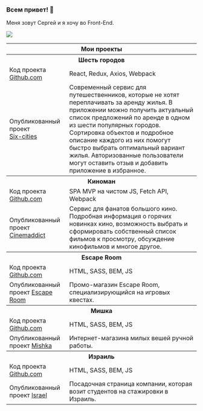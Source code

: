 ### Всем привет! 👋

Меня зовут Сергей и я хочу во Front-End.

<a href="https://t.me/w1red" target="_blank"><img src="https://img.shields.io/badge/-telegram-blue"></a>

<table>
<thead>
  <tr>
    <th colspan="2">Мои проекты</th>
  </tr>
</thead>
<tbody>
  <tr>
    <th colspan="2">Шесть городов</td>
  </tr>
  <tr>
    <td>Код проекта <a href="https://github.com/w1r3d7/701715-six-cities-5" target="_blank">Github.com</a></td>
    <td>React, Redux, Axios, Webpack</td>
  </tr>
  <tr>
    <td>Опубликованный проект <br><a href="http://six-cities.icehard.ru/" target="_blank">Six-cities</a></td>
    <td>Современный сервис для путешественников, которые не хотят переплачивать за аренду жилья. В приложении можно получить актуальный список предложений по аренде в одном из шести популярных городов. Сортировка объектов и подробное описание каждого из них помогут быстро выбрать оптимальный вариант жилья. Авторизованные пользователи могут оставить отзыв и добавить приложение в избранное.</td>
  </tr>
  <tr>
    <th colspan="2">Киноман</td>
  </tr>
  <tr>
    <td>Код проекта <a href="https://github.com/w1r3d7/701715-cinemaddict-12" target="_blank">Github.com</a></td>
    <td>SPA MVP на чистом JS, Fetch API, Webpack</td>
  </tr>
  <tr>
    <td>Опубликованный проект <a href="http://cinemaddict.icehard.ru/" target="_blank">Cinemaddict</a></td>
    <td>Сервис для фанатов большого кино. Подробная информация о горячих новинках кино, возможность выбрать и сформировать собственный список фильмов к просмотру, обсуждение кинофильмов и многое другое.</td>
  </tr>
  <tr>
    <th colspan="2">Escape Room</td>
  </tr>
  <tr>
    <td>Код проекта <a href="https://github.com/w1r3d7/escape-room" target="_blank">Github.com</a></td>
    <td>HTML, SASS, BEM, JS</td>
  </tr>
  <tr>
    <td>Опубликованный проект <a href="https://w1r3d7.github.io/escape-room/build/" target="_blank">Escape Room</a></td>
    <td>Промо-магазин Escape Room, специализирующийся на игровых квестах.</td>
  </tr>
  <tr>
    <th colspan="2">Мишка</td>
  </tr>
  <tr>
    <td>Код проекта <a href="https://github.com/w1r3d7/701715-mishka-16" target="_blank">Github.com</a></td>
    <td>HTML, SASS, BEM, JS</td>
  </tr>
  <tr>
    <td>Опубликованный проект <a href="http://mishka.icehard.ru/" target="_blank">Mishka</a></td>
    <td>Интернет-магазина милых вешей ручной работы.</td>
  </tr>
  <tr>
    <th colspan="2">Израиль</td>
  </tr>
  <tr>
    <td>Код проекта <a href="https://github.com/w1r3d7/Israel" target="_blank">Github.com</a></td>
    <td>HTML, SASS, BEM, JS</td>
  </tr>
  <tr>
    <td>Опубликованный проект <a href="http://israel.icehard.ru/" target="_blank">Israel</a></td>
    <td>Посадочная страница компании, которая возит студентов на стажировки в Израиль.</td>
  </tr>
</tbody>
</table>


<!--
**w1r3d7/w1r3d7** is a ✨ _special_ ✨ repository because its `README.md` (this file) appears on your GitHub profile.

Here are some ideas to get you started:

- 🔭 I’m currently working on ...
- 🌱 I’m currently learning ...
- 👯 I’m looking to collaborate on ...
- 🤔 I’m looking for help with ...
- 💬 Ask me about ...
- 📫 How to reach me: ...
- 😄 Pronouns: ...
- ⚡ Fun fact: ...
-->
